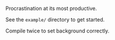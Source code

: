 Procrastination at its most productive.

See the ```example/``` directory to get started.

Compile twice to set background correctly.

